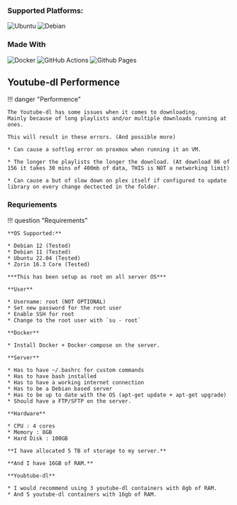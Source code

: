 ### Supported Platforms:
![Ubuntu](https://img.shields.io/badge/Ubuntu-E95420?style=for-the-badge&logo=ubuntu&logoColor=white) ![Debian](https://img.shields.io/badge/Debian-D70A53?style=for-the-badge&logo=debian&logoColor=white) 

### Made With
![Docker](https://img.shields.io/badge/docker-%230db7ed.svg?style=for-the-badge&logo=docker&logoColor=white) ![GitHub Actions](https://img.shields.io/badge/github%20actions-%232671E5.svg?style=for-the-badge&logo=githubactions&logoColor=white) ![Github Pages](https://img.shields.io/badge/github%20pages-121013?style=for-the-badge&logo=github&logoColor=white)

## Youtube-dl Performence

!!! danger "Performence"

    The Youtube-dl has some issues when it comes to downloading.
    Mainly because of long playlists and/or multiple downloads running at ones.

    This will result in these errors. (And possible more)

    * Can cause a softlog error on proxmox when running it an VM.

    * The longer the playlists the longer the download. (At download 86 of 156 it takes 30 mins of 400mb of data, THIS is NOT a networking limit)

    * Can cause a but of slow down on plex itself if configured to update library on every change dectected in the folder.

### Requriements 
!!! question "Requirements"

    **OS Supported:**

    * Debian 12 (Tested) 
    * Debian 11 (Tested)
    * Ubuntu 22.04 (Tested)
    * Zorin 16.3 Core (Tested) 

    ***This has been setup as root on all server OS***

    **User**

    * Username: root (NOT OPTIONAL)
    * Set new password for the root user
    * Enable SSH for root
    * Change to the root user with `su - root`

    **Docker**

    * Install Docker + Docker-compose on the server.

    **Server**

    * Has to have ~/.bashrc for custom commands
    * Has to have bash installed
    * Has to have a working internet connection
    * Has to be a Debian based server
    * Has to be up to date with the OS (apt-get update + apt-get upgrade)
    * Should have a FTP/SFTP on the server.
    
    **Hardware**

    * CPU : 4 cores
    * Memory : 8GB
    * Hard Disk : 100GB

    **I have allocated 5 TB of storage to my server.**

    **And I have 16GB of RAM.**

    **Youbtube-dl**

    * I would recommend using 3 youtube-dl containers with 8gb of RAM.
    * And 5 youtube-dl containers with 16gb of RAM.